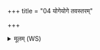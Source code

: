 +++
title = "04 योगेयोगे तवस्तरम्"

+++
<details><summary>मूलम् (WS)</summary>

योगेयोगे तवस्तरं वाजेवाजे हवामहे ।  
सखाय इन्द्रमूतये ॥ ४ ॥
</details>